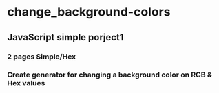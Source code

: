 # change_background-colors

## JavaScript simple porject1

### 2 pages Simple/Hex
### Create generator for changing a background color on RGB & Hex values 
